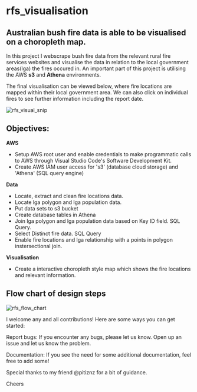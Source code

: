 # rfs_visualisation 

## Australian bush fire data is able to be visualised on a choropleth map.


In this project I webscrape bush fire data from the relevant rural fire services websites and visualise the data in relation to the local government areas(lga) the fires occured in.
An important part of this project is utilising the AWS **s3** and **Athena** environments.

The final visualisation can be viewed below, where fire locations are mapped within their local government area.
We can also click on individual fires to see further information including the report date.

![rfs_visual_snip](https://user-images.githubusercontent.com/114447057/222874721-32062d9c-e3ac-43be-99b5-beebc29f2e28.png)

## Objectives: 
**AWS**
- Setup AWS root user and enable credentials to make programmatic calls to AWS through Visual Studio Code's Software Development Kit.
- Create AWS IAM user access for 's3' (database cloud storage) and 'Athena' (SQL query engine)

**Data**
- Locate, extract and clean fire locations data.
- Locate lga polygon and lga population data. 
- Put data sets to s3 bucket
- Create database tables in Athena
- Join lga polygon and lga population data based on Key ID field. SQL Query.
- Select Distinct fire data. SQL Query
- Enable fire locations and lga relationship with a points in polygon instersectional join.

**Visualisation**
- Create a interactive choropleth style map which shows the fire locations and relevant information. 

## Flow chart of design steps

![rfs_flow_chart](https://user-images.githubusercontent.com/114447057/224520360-659d40ab-bd14-42c5-bc9b-a68b40e02d32.png)

I welcome any and all contributions! Here are some ways you can get started:

Report bugs: If you encounter any bugs, please let us know. Open up an issue and let us know the problem.

Documentation: If you see the need for some additional documentation, feel free to add some!

Special thanks to my friend @pitiznz for a bit of guidance.

Cheers
